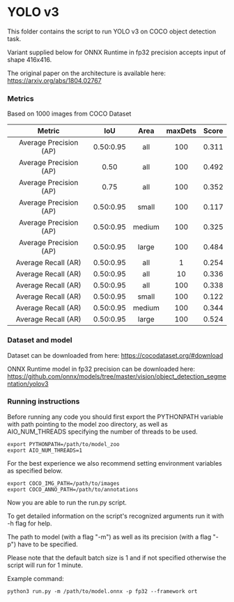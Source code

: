 # YOLO v3

This folder contains the script to run YOLO v3 on COCO object detection task.

Variant supplied below for ONNX Runtime in fp32 precision accepts input of shape 416x416.

The original paper on the architecture is available here: https://arxiv.org/abs/1804.02767


### Metrics

Based on 1000 images from COCO Dataset

| Metric                  | IoU       | Area   | maxDets |Score  |
|:---:                    |:---:      |:---:   |:---:    |:---:  |
| Average Precision  (AP) | 0.50:0.95 |    all | 100     | 0.311 |
| Average Precision  (AP) | 0.50      |    all | 100     | 0.492 |
| Average Precision  (AP) | 0.75      |    all | 100     | 0.352 |
| Average Precision  (AP) | 0.50:0.95 |  small | 100     | 0.117 |
| Average Precision  (AP) | 0.50:0.95 | medium | 100     | 0.325 |
| Average Precision  (AP) | 0.50:0.95 |  large | 100     | 0.484 |
| Average Recall     (AR) | 0.50:0.95 |    all |   1     | 0.254 |
| Average Recall     (AR) | 0.50:0.95 |    all |  10     | 0.336 |
| Average Recall     (AR) | 0.50:0.95 |    all | 100     | 0.338 |
| Average Recall     (AR) | 0.50:0.95 |  small | 100     | 0.122 |
| Average Recall     (AR) | 0.50:0.95 | medium | 100     | 0.344 |
| Average Recall     (AR) | 0.50:0.95 |  large | 100     | 0.524 |

### Dataset and model

Dataset can be downloaded from here: https://cocodataset.org/#download

ONNX Runtime model in fp32 precision can be downloaded here: https://github.com/onnx/models/tree/master/vision/object_detection_segmentation/yolov3

### Running instructions

Before running any code you should first export the PYTHONPATH variable with path pointing to the model zoo directory,
as well as AIO_NUM_THREADS specifying the number of threads to be used.

```
export PYTHONPATH=/path/to/model_zoo
export AIO_NUM_THREADS=1
```

For the best experience we also recommend setting environment variables as specified below.

```
export COCO_IMG_PATH=/path/to/images
export COCO_ANNO_PATH=/path/to/annotations
```

Now you are able to run the run.py script. 

To get detailed information on the script's recognized arguments run it with -h flag for help.

The path to model (with a flag "-m") as well as its precision (with a flag "-p") have to be specified.

Please note that the default batch size is 1 and if not specified otherwise the script will run for 1 minute.

Example command: 

```
python3 run.py -m /path/to/model.onnx -p fp32 --framework ort
```